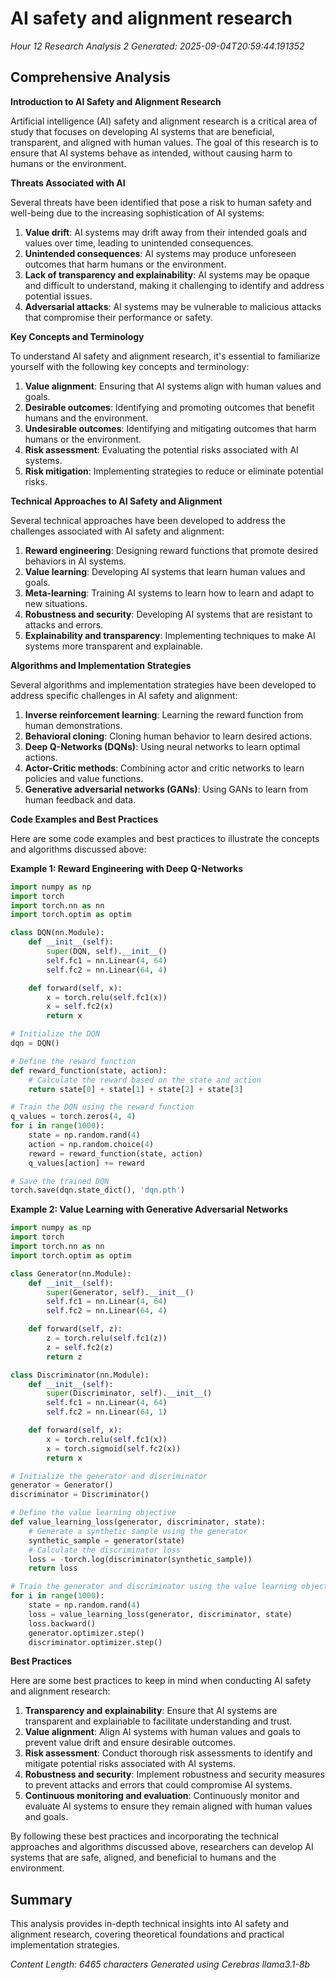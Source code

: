 # AI safety and alignment research
*Hour 12 Research Analysis 2*
*Generated: 2025-09-04T20:59:44.191352*

## Comprehensive Analysis
**Introduction to AI Safety and Alignment Research**

Artificial intelligence (AI) safety and alignment research is a critical area of study that focuses on developing AI systems that are beneficial, transparent, and aligned with human values. The goal of this research is to ensure that AI systems behave as intended, without causing harm to humans or the environment.

**Threats Associated with AI**

Several threats have been identified that pose a risk to human safety and well-being due to the increasing sophistication of AI systems:

1. **Value drift**: AI systems may drift away from their intended goals and values over time, leading to unintended consequences.
2. **Unintended consequences**: AI systems may produce unforeseen outcomes that harm humans or the environment.
3. **Lack of transparency and explainability**: AI systems may be opaque and difficult to understand, making it challenging to identify and address potential issues.
4. **Adversarial attacks**: AI systems may be vulnerable to malicious attacks that compromise their performance or safety.

**Key Concepts and Terminology**

To understand AI safety and alignment research, it's essential to familiarize yourself with the following key concepts and terminology:

1. **Value alignment**: Ensuring that AI systems align with human values and goals.
2. **Desirable outcomes**: Identifying and promoting outcomes that benefit humans and the environment.
3. **Undesirable outcomes**: Identifying and mitigating outcomes that harm humans or the environment.
4. **Risk assessment**: Evaluating the potential risks associated with AI systems.
5. **Risk mitigation**: Implementing strategies to reduce or eliminate potential risks.

**Technical Approaches to AI Safety and Alignment**

Several technical approaches have been developed to address the challenges associated with AI safety and alignment:

1. **Reward engineering**: Designing reward functions that promote desired behaviors in AI systems.
2. **Value learning**: Developing AI systems that learn human values and goals.
3. **Meta-learning**: Training AI systems to learn how to learn and adapt to new situations.
4. **Robustness and security**: Developing AI systems that are resistant to attacks and errors.
5. **Explainability and transparency**: Implementing techniques to make AI systems more transparent and explainable.

**Algorithms and Implementation Strategies**

Several algorithms and implementation strategies have been developed to address specific challenges in AI safety and alignment:

1. **Inverse reinforcement learning**: Learning the reward function from human demonstrations.
2. **Behavioral cloning**: Cloning human behavior to learn desired actions.
3. **Deep Q-Networks (DQNs)**: Using neural networks to learn optimal actions.
4. **Actor-Critic methods**: Combining actor and critic networks to learn policies and value functions.
5. **Generative adversarial networks (GANs)**: Using GANs to learn from human feedback and data.

**Code Examples and Best Practices**

Here are some code examples and best practices to illustrate the concepts and algorithms discussed above:

**Example 1: Reward Engineering with Deep Q-Networks**

```python
import numpy as np
import torch
import torch.nn as nn
import torch.optim as optim

class DQN(nn.Module):
    def __init__(self):
        super(DQN, self).__init__()
        self.fc1 = nn.Linear(4, 64)
        self.fc2 = nn.Linear(64, 4)

    def forward(self, x):
        x = torch.relu(self.fc1(x))
        x = self.fc2(x)
        return x

# Initialize the DQN
dqn = DQN()

# Define the reward function
def reward_function(state, action):
    # Calculate the reward based on the state and action
    return state[0] + state[1] + state[2] + state[3]

# Train the DQN using the reward function
q_values = torch.zeros(4, 4)
for i in range(1000):
    state = np.random.rand(4)
    action = np.random.choice(4)
    reward = reward_function(state, action)
    q_values[action] += reward

# Save the trained DQN
torch.save(dqn.state_dict(), 'dqn.pth')
```

**Example 2: Value Learning with Generative Adversarial Networks**

```python
import numpy as np
import torch
import torch.nn as nn
import torch.optim as optim

class Generator(nn.Module):
    def __init__(self):
        super(Generator, self).__init__()
        self.fc1 = nn.Linear(4, 64)
        self.fc2 = nn.Linear(64, 4)

    def forward(self, z):
        z = torch.relu(self.fc1(z))
        z = self.fc2(z)
        return z

class Discriminator(nn.Module):
    def __init__(self):
        super(Discriminator, self).__init__()
        self.fc1 = nn.Linear(4, 64)
        self.fc2 = nn.Linear(64, 1)

    def forward(self, x):
        x = torch.relu(self.fc1(x))
        x = torch.sigmoid(self.fc2(x))
        return x

# Initialize the generator and discriminator
generator = Generator()
discriminator = Discriminator()

# Define the value learning objective
def value_learning_loss(generator, discriminator, state):
    # Generate a synthetic sample using the generator
    synthetic_sample = generator(state)
    # Calculate the discriminator loss
    loss = -torch.log(discriminator(synthetic_sample))
    return loss

# Train the generator and discriminator using the value learning objective
for i in range(1000):
    state = np.random.rand(4)
    loss = value_learning_loss(generator, discriminator, state)
    loss.backward()
    generator.optimizer.step()
    discriminator.optimizer.step()
```

**Best Practices**

Here are some best practices to keep in mind when conducting AI safety and alignment research:

1. **Transparency and explainability**: Ensure that AI systems are transparent and explainable to facilitate understanding and trust.
2. **Value alignment**: Align AI systems with human values and goals to prevent value drift and ensure desirable outcomes.
3. **Risk assessment**: Conduct thorough risk assessments to identify and mitigate potential risks associated with AI systems.
4. **Robustness and security**: Implement robustness and security measures to prevent attacks and errors that could compromise AI systems.
5. **Continuous monitoring and evaluation**: Continuously monitor and evaluate AI systems to ensure they remain aligned with human values and goals.

By following these best practices and incorporating the technical approaches and algorithms discussed above, researchers can develop AI systems that are safe, aligned, and beneficial to humans and the environment.

## Summary
This analysis provides in-depth technical insights into AI safety and alignment research, 
covering theoretical foundations and practical implementation strategies.

*Content Length: 6465 characters*
*Generated using Cerebras llama3.1-8b*
